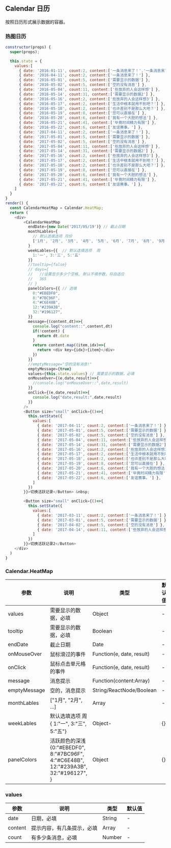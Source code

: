 ## Calendar 日历

按照日历形式展示数据的容器。

### 热图日历

<!--DemoStart-->
```js
constructor(props) {
  super(props);

  this.state = {
    values:[
      { date: '2016-01-11', count:2, content:['一条消息来了！','一条消息来了！'] },
      { date: '2016-04-11', count:2, content:['一条消息来了！'] },
      { date: '2016-05-01', count:5, content:['需要显示的数据'] },
      { date: '2016-05-02', count:5, content:['空的没有消息'] },
      { date: '2016-05-04', count:11, content:['些放弃的人会这样想'] },
      { date: '2016-05-14', count:31, content:['需要显示的数据2'] },
      { date: '2016-05-16', count:2, content:['些放弃的人会这样想3'] },
      { date: '2016-05-17', count:2, content:['生活中根本就用不到吧？'] },
      { date: '2016-05-18', count:2, content:['也许差别不是那么大吧？'] },
      { date: '2016-05-19', count:8, content:['您可以直接在'] },
      { date: '2016-05-20', count:6, content:['我有一个大胆的想法'] },
      { date: '2016-05-21', count:41, content:['毕竟时间精力有限'] },
      { date: '2016-05-22', count:6, content:['友谊赛事。'] },
      { date: '2017-04-11', count:2, content:['一条消息来了！'] },
      { date: '2017-05-01', count:5, content:['需要显示的数据'] },
      { date: '2017-05-02', count:5, content:['空的没有消息'] },
      { date: '2017-05-04', count:11, content:['些放弃的人会这样想'] },
      { date: '2017-05-14', count:31, content:['需要显示的数据2'] },
      { date: '2017-05-16', count:2, content:['些放弃的人会这样想3'] },
      { date: '2017-05-17', count:2, content:['生活中根本就用不到吧？'] },
      { date: '2017-05-18', count:2, content:['也许差别不是那么大吧？'] },
      { date: '2017-05-19', count:8, content:['您可以直接在'] },
      { date: '2017-05-20', count:6, content:['我有一个大胆的想法'] },
      { date: '2017-05-21', count:41, content:['毕竟时间精力有限'] },
      { date: '2017-05-22', count:6, content:['友谊赛事。'] },
    ]
  }
}
render() {
  const CalendarHeatMap = Calendar.HeatMap;
  return (
    <div>
        <CalendarHeatMap 
          endDate={new Date('2017/05/19')} // 截止日期
          monthLables={
            // 默认选填选项 月份
            ['1月', '2月', '3月', '4月', '5月', '6月', '7月', '8月', '9月', '10月', '11月', '12月']
          }
          weekLables={{  // 默认选填选项  周
            1:'一', 3:'三', 5:'五'
          }}
          //tooltip={false}
          // days={
          //   //设置显示多少个空格, 默认不填参数，将自适应
          //   365
          // }
          panelColors={{ // 选填
            0:"#EBEDF0",
            8:"#7BC96F",
            4:"#C6E48B",
            12:"#239A3B",
            32:"#196127",
          }}
          message={(content,dt)=>{
            console.log("content::",content,dt)
            if(!content) {
              return dt.date
            }
            return content.map((item,idx)=>{
              return <div key={idx}>{item}</div>
            })
          }}
          //emptyMessage="空的没有消息!"
          emptyMessage={true}
          values={this.state.values} // 需要显示的数据，必填
          onMouseOver={(e,date,result)=>{
            //console.log("onMouseOver::",date,result)
          }}
          onClick={(e,date,result)=>{
            console.log("date,result:",date,result)
          }}
        />
        <Button size="small" onClick={()=>{
          this.setState({
            values:[
              { date: '2017-04-11', count:2, content:['一条消息来了！'] },
              { date: '2017-05-01', count:5, content:['需要显示的数据'] },
              { date: '2017-05-02', count:5, content:['空的没有消息'] },
              { date: '2017-05-04', count:11, content:['些放弃的人会这样想'] },
              { date: '2017-05-14', count:31, content:['需要显示的数据2'] },
              { date: '2017-05-16', count:2, content:['些放弃的人会这样想3'] },
              { date: '2017-05-17', count:2, content:['生活中根本就用不到吧？'] },
              { date: '2017-05-18', count:2, content:['也许差别不是那么大吧？'] },
              { date: '2017-05-19', count:8, content:['您可以直接在'] },
              { date: '2017-05-20', count:6, content:['我有一个大胆的想法'] },
              { date: '2017-05-21', count:41, content:['毕竟时间精力有限'] },
              { date: '2017-05-22', count:6, content:['友谊赛事。'] },
            ]
          })
        }}>切换活跃记录</Button> &nbsp;

        <Button size="small" onClick={()=>{
          this.setState({
            values:[
              { date: '2017-03-11', count:2, content:['一条消息来了！'] },
              { date: '2017-03-01', count:5, content:['需要显示的数据'] },
              { date: '2017-04-02', count:5, content:['空的没有消息'] },
              { date: '2017-04-14', count:11, content:['些放弃的人会这样想'] },
            ]
          })
        }}>切换活跃记录2</Button>
    </div>
  )
}
```
<!--End-->



### Calendar.HeatMap

| 参数 | 说明 | 类型 | 默认值 |
|--------- |-------- |--------- |-------- |
| values | 需要显示的数据，必填 | Object | - |
| tooltip | 需要显示的数据，必填 | Boolean | - |
| endDate | 截止日期 | Date | - |
| onMouseOver | 鼠标滑过的事件 | Function(e, date, result) | - |
| onClick | 鼠标点击单元格的事件 | Function(e, date, result) | - |
| message | 消息提示 | Function(content:Array)  | - |
| emptyMessage | 空的，消息提示 | String/ReactNode/Boolean | - |
| monthLables | ["1月", "2月", ...] | Array | - |
| weekLables | 默认选填选项  周 { 1:"一", 3:"三", 5:"五"} | Object- | {} |
| panelColors | 活跃颜色的深浅 {0:"#EBEDF0", 8:"#7BC96F", 4:"#C6E48B", 12:"#239A3B", 32:"#196127", } | Object | {} |

### values

| 参数 | 说明 | 类型 | 默认值 |
|----- | ---- |----- |---- |
| date | 日期，必填 | String | - |
| content | 提示内容，有几条提示，必填 | Array | - |
| count | 有多少条消息，必填 | Number | - |